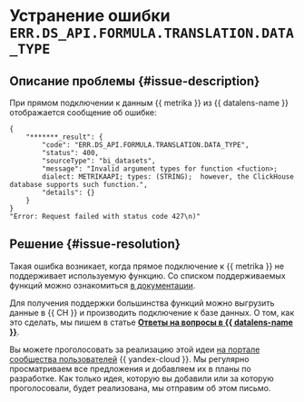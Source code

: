 # Устранение ошибки `ERR.DS_API.FORMULA.TRANSLATION.DATA_TYPE`


## Описание проблемы {#issue-description}

При прямом подключении к данным {{ metrika }} из {{ datalens-name }} отображается сообщение об ошибке:

```
{
    "*******_result": {
        "code": "ERR.DS_API.FORMULA.TRANSLATION.DATA_TYPE",
        "status": 400,
        "sourceType": "bi_datasets",
        "message": "Invalid argument types for function <fuction>; 
        dialect: METRIKAAPI; types: (STRING);  however, the ClickHouse database supports such function.",
        "details": {}
    }
}
"Error: Request failed with status code 427\n)"
```

## Решение {#issue-resolution}

Такая ошибка возникает, когда прямое подключение к {{ metrika }} не поддерживает используемую функцию. Со списком поддерживаемых функций можно ознакомиться [в документации](../../../datalens/function-ref/availability).

Для получения поддержки большинства функций можно выгрузить данные в {{ CH }} и производить подключение к базе данных. О том, как это сделать, мы пишем в статье [**Ответы на вопросы в {{ datalens-name }}**](../../../datalens/qa/index.md#uploading-data-logs-api).

Вы можете проголосовать за реализацию этой идеи [на портале сообщества пользователей](https://yandex.cloud/ru/features/649) {{ yandex-cloud }}. Мы регулярно просматриваем все предложения и добавляем их в планы по разработке. Как только идея, которую вы добавили или за которую проголосовали, будет реализована, мы отправим об этом письмо.
